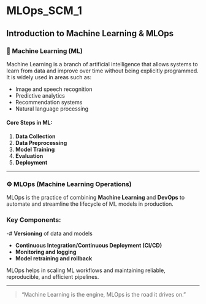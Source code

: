 # MLOps_SCM_1

## Introduction to Machine Learning & MLOps

### 🧠 Machine Learning (ML)


Machine Learning is a branch of artificial intelligence that allows systems to learn from data and improve over time without being explicitly programmed. It is widely used in areas such as:

- Image and speech recognition
- Predictive analytics
- Recommendation systems
- Natural language processing


#### Core Steps in ML:

1. **Data Collection**
2. **Data Preprocessing**
3. **Model Training**
4. **Evaluation**
5. **Deployment**

---


### ⚙️ MLOps (Machine Learning Operations)

MLOps is the practice of combining **Machine Learning** and **DevOps** to automate and streamline the lifecycle of ML models in production.

### Key Components:

-# **Versioning** of data and models
- **Continuous Integration/Continuous Deployment (CI/CD)**
- **Monitoring and logging**
- **Model retraining and rollback**

MLOps helps in scaling ML workflows and maintaining reliable, reproducible, and efficient pipelines.

---

> “Machine Learning is the engine, MLOps is the road it drives on.”